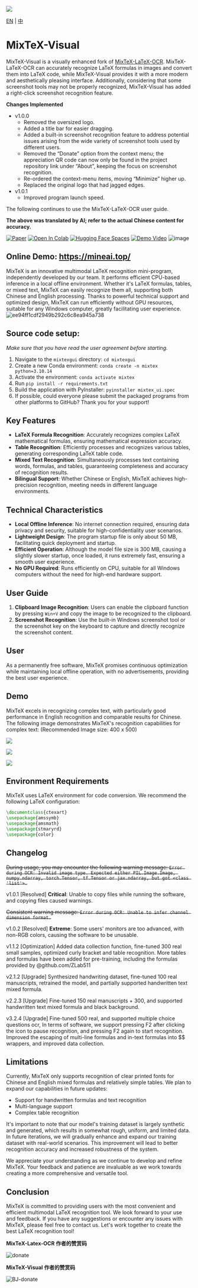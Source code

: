 ![](https://raw.githubusercontent.com/beijiushare/MixTeX-Visual/refs/heads/main/demo/icon.png)

[EN](README.md) | [中](READMEzh.md)

# MixTeX-Visual

MixTeX-Visual is a visually enhanced fork of [MixTeX-LaTeX-OCR](https://github.com/RQLuo/MixTeX-Latex-OCR). MixTeX-LaTeX-OCR can accurately recognize LaTeX formulas in images and convert them into LaTeX code, while MixTeX-Visual provides it with a more modern and aesthetically pleasing interface. Additionally, considering that some screenshot tools may not be properly recognized, MixTeX-Visual has added a right-click screenshot recognition feature.

**Changes Implemented**

- v1.0.0
  - Removed the oversized logo.
  - Added a title bar for easier dragging.
  - Added a built-in screenshot recognition feature to address potential issues arising from the wide variety of screenshot tools used by different users.
  - Removed the “Donate” option from the context menu; the appreciation QR code can now only be found in the project repository link under “About”, keeping the focus on screenshot recognition.
  - Re-ordered the context-menu items, moving “Minimize” higher up.
  - Replaced the original logo that had jagged edges.
- v1.0.1
  - Improved program launch speed.

The following continues to use the MixTeX-LaTeX-OCR user guide.

__The above was translated by AI; refer to the actual Chinese content for accuracy.__

[![Paper](https://img.shields.io/badge/Paper-arxiv.2406.17148-white)](https://arxiv.org/abs/2406.17148) 
<a href="https://colab.research.google.com/github/RQLuo/MixTeX/blob/main/MixTex_Demo.ipynb" target="_parent"><img src="https://colab.research.google.com/assets/colab-badge.svg" alt="Open In Colab"/></a>
[![Hugging Face Spaces](https://img.shields.io/badge/🤗%20Hugging%20Face-Community%20Space-blue)](https://huggingface.co/MixTex/ZhEn-Latex-OCR)
[![Demo Video](https://img.shields.io/badge/📺%20Demo-Video%20-white)](https://www.youtube.com/watch?v=PqQdQ5xT-vk)
![image](https://github.com/user-attachments/assets/05775c1a-ebb1-4f57-a619-189c36d9bc1f)

## Online Demo: https://mineai.top/

MixTeX is an innovative multimodal LaTeX recognition mini-program, independently developed by our team. It performs efficient CPU-based inference in a local offline environment. Whether it's LaTeX formulas, tables, or mixed text, MixTeX can easily recognize them all, supporting both Chinese and English processing. Thanks to powerful technical support and optimized design, MixTeX can run efficiently without GPU resources, suitable for any Windows computer, greatly facilitating user experience.
![ee94ff1cdf2949b292c6c8ea945a738](https://github.com/user-attachments/assets/a669a704-c523-49a2-8110-6f8bbdd5b4f9)

## Source code setup:
*Make sure that you have read the user agreement before starting.*

1. Navigate to the `mixtexgui` directory: `cd mixtexgui`
2. Create a new Conda environment: `conda create -n mixtex python=3.10.14`
3. Activate the environment: `conda activate mixtex`
4. Run `pip install -r requirements.txt`
5. Build the application with PyInstaller: `pyinstaller mixtex_ui.spec`
6. If possible, could everyone please submit the packaged programs from other platforms to GitHub? Thank you for your support!

## Key Features

- **LaTeX Formula Recognition**: Accurately recognizes complex LaTeX mathematical formulas, ensuring mathematical expression accuracy.
- **Table Recognition**: Efficiently processes and recognizes various tables, generating corresponding LaTeX table code.
- **Mixed Text Recognition**: Simultaneously processes text containing words, formulas, and tables, guaranteeing completeness and accuracy of recognition results.
- **Bilingual Support**: Whether Chinese or English, MixTeX achieves high-precision recognition, meeting needs in different language environments.

## Technical Characteristics

- **Local Offline Inference**: No internet connection required, ensuring data privacy and security, suitable for high-confidentiality user scenarios.
- **Lightweight Design**: The program startup file is only about 50 MB, facilitating quick deployment and startup.
- **Efficient Operation**: Although the model file size is 300 MB, causing a slightly slower startup, once loaded, it runs extremely fast, ensuring a smooth user experience.
- **No GPU Required**: Runs efficiently on CPU, suitable for all Windows computers without the need for high-end hardware support.

## User Guide

1. **Clipboard Image Recognition**: Users can enable the clipboard function by pressing `Win+V` and copy the image to be recognized to the clipboard.
2. **Screenshot Recognition**: Use the built-in Windows screenshot tool or the screenshot key on the keyboard to capture and directly recognize the screenshot content.

## User

As a permanently free software, MixTeX promises continuous optimization while maintaining local offline operation, with no advertisements, providing the best user experience. 

## Demo

MixTeX excels in recognizing complex text, with particularly good performance in English recognition and comparable results for Chinese. The following image demonstrates MixTeX's recognition capabilities for complex text: (Recommended Image size: 400 x 500)

![](demo/1.gif)

![](demo/3.png)

![](demo/2.png)

## Environment Requirements

MixTeX uses LaTeX environment for code conversion. We recommend the following LaTeX configuration:

```latex
\documentclass{ctexart}
\usepackage{amssymb}
\usepackage{amsmath}
\usepackage{stmaryrd}
\usepackage{color}
```

## Changelog

~~During usage, you may encounter the following warning message: `Error during OCR: Invalid image type. Expected either PIL.Image.Image, numpy.ndarray, torch.Tensor, tf.Tensor or jax.ndarray, but got <class 'list'>.`~~

v1.0.1 [Resolved] **Critical**: Unable to copy files while running the software, and copying files caused warnings.

~~Consistent warning message: `Error during OCR: Unable to infer channel dimension format.`~~

v1.0.2 [Resolved] **Extreme**: Some users' monitors are too advanced, with non-RGB colors, causing the software to be unusable.

v1.1.2 [Optimization] Added data collection function, fine-tuned 300 real small samples, optimized curly bracket and table recognition. More tables and formulas have been added for pre-training, including the formulas provided by @github.com/ZLab511

v2.1.2 [Upgrade] Synthesized handwriting dataset, fine-tuned 100 real manuscripts, retrained the model, and partially supported handwritten text mixed formula.

v2.2.3 [Upgrade] Fine-tuned 150 real manuscripts + 300, and supported handwritten text mixed formula and black background.

v3.2.4 [Upgrade] Fine-tuned 500 real, and supported multiple choice questions ocr, In terms of software, we support pressing F2 after clicking the icon to pause recognition, and pressing F2 again to start recognition. Improved the escaping of multi-line formulas and in-text formulas into $$ wrappers, and improved data collection.

## Limitations

Currently, MixTeX only supports recognition of clear printed fonts for Chinese and English mixed formulas and relatively simple tables. We plan to expand our capabilities in future updates:

- Support for handwritten formulas and text recognition
- Multi-language support
- Complex table recognition

It's important to note that our model's training dataset is largely synthetic and generated, which results in somewhat rough, uniform, and limited data. In future iterations, we will gradually enhance and expand our training dataset with real-world scenarios. This improvement will lead to better recognition accuracy and increased robustness of the system.

We appreciate your understanding as we continue to develop and refine MixTeX. Your feedback and patience are invaluable as we work towards creating a more comprehensive and versatile tool.

## Conclusion

MixTeX is committed to providing users with the most convenient and efficient multimodal LaTeX recognition tool. We look forward to your use and feedback. If you have any suggestions or encounter any issues with MixTeX, please feel free to contact us. Let's work together to create the best LaTeX recognition tool!


**MixTeX-Latex-OCR 作者的赞赏码**

![donate](https://github.com/user-attachments/assets/9f52a771-ab84-466c-9a7e-629060e251cc)

**MixTeX-Visual 作者的赞赏码**

![BJ-donate](https://raw.githubusercontent.com/beijiushare/MixTeX-Visual/refs/heads/main/demo/BJ-donate.png)